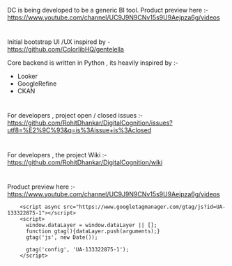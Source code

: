 
DC is being developed to be a generic BI tool. 
Product preview here :- https://www.youtube.com/channel/UC9J9N9CNv15s9U9Aejpza6g/videos
#
Initial bootstrap UI /UX inspired by - https://github.com/ColorlibHQ/gentelella 

Core backend is written in Python , its heavily inspired by :- 
- Looker 
- GoogleRefine 
- CKAN 

#
For developers , project open / closed issues :- https://github.com/RohitDhankar/DigitalCognition/issues?utf8=%E2%9C%93&q=is%3Aissue+is%3Aclosed
#
For developers , the project Wiki :- https://github.com/RohitDhankar/DigitalCognition/wiki
#
Product preview here :- https://www.youtube.com/channel/UC9J9N9CNv15s9U9Aejpza6g/videos

<!-- Global site tag (gtag.js) - Google Analytics -->
        <script async src="https://www.googletagmanager.com/gtag/js?id=UA-133322875-1"></script>
        <script>
          window.dataLayer = window.dataLayer || [];
          function gtag(){dataLayer.push(arguments);}
          gtag('js', new Date());
        
          gtag('config', 'UA-133322875-1');
        </script>
        

